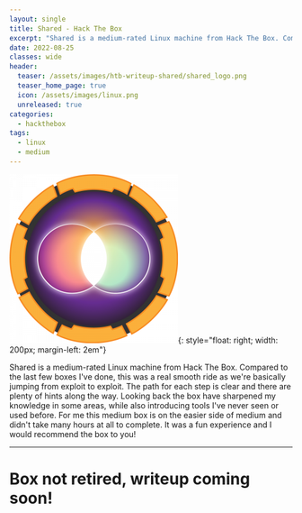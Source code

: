 ```yaml
---
layout: single
title: Shared - Hack The Box
excerpt: "Shared is a medium-rated Linux machine from Hack The Box. Compared to the last few boxes I've done, this was a real smooth ride as we're basically jumping from exploit to exploit. The path for each step is clear and there are plenty of hints along the way. Looking back the box have sharpened my knowledge in some areas, while also introducing tools I've never seen or used before. For me this medium box is on the easier side of medium and didn't take many hours at all to complete. It was a fun experience and I would recommend the box to you! "
date: 2022-08-25
classes: wide
header:
  teaser: /assets/images/htb-writeup-shared/shared_logo.png
  teaser_home_page: true
  icon: /assets/images/linux.png
  unreleased: true
categories:
  - hackthebox
tags:  
  - linux
  - medium
---
```


![](/assets/images/htb-writeup-shared/shared_logo.png){: style="float: right; width: 200px; margin-left: 2em"}

Shared is a medium-rated Linux machine from Hack The Box. Compared to the last few boxes I've done, this was a real smooth ride as we're basically jumping from exploit to exploit. The path for each step is clear and there are plenty of hints along the way. Looking back the box have sharpened my knowledge in some areas, while also introducing tools I've never seen or used before. For me this medium box is on the easier side of medium and didn't take many hours at all to complete. It was a fun experience and I would recommend the box to you! 

----------------

# Box not retired, writeup coming soon! 
